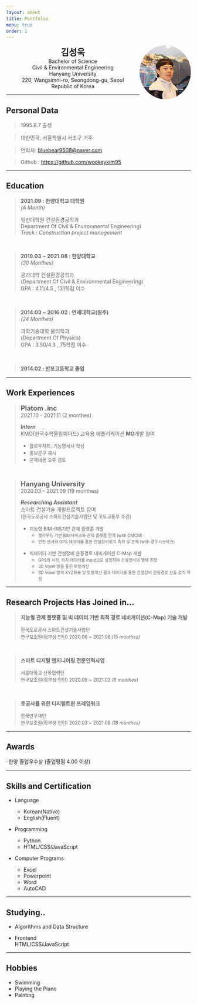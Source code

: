 ```yaml
---
layout: about
title: Portfolio
menu: true
order: 1
---
```


<style>
/* width > 700px일 때 */
 @media (min-width:701px) {
  #img_port {
    border-radius:50%;
    float:right;
  }

}

/* width <= 700px일 때 */
@media (max-width:700px) {
  #img_port {
    border-radius:50%;
  }

}
</style>

<center>
<img src="assets\img\me.png" id="img_port">
</center>

<center>
<span style=
"font-size:170%;
font-weight:bold">
김성욱
</span>
</center>

<center>Bachelor of Science</center>

<center>Civil & Environmental Engineering</center>

<center>Hanyang University</center>

<center>220, Wangsimni-ro, Seongdong-gu, Seoul</center>

<center>Republic of Korea</center>

* * *


## Personal Data

> 1995.8.7 출생

> 대한민국, 서울특별시 서초구 거주

> 연락처: bluebear9508@naver.com

> Github : <a href="https://github.com/wookeykim95">https://github.com/wookeykim95</a>

---
## Education

> **2021.09 : 한양대학교 대학원** <br/>
> _(A Month)_
>
> 일반대학원 건설환경공학과<br/>
> Department Of Civil & Environmental Engineering)<br/>
> _Track : Construction project management_

<br/>

> **2019.03 ~ 2021.08 : 한양대학교** <br/>
> _(30 Monthes)_
>
> 공과대학 건설환경공학과<br/>
> (Department Of Civil & Environmental Engineering)<br/>
> GPA : 4.11/4.5 , 131학점 이수

<br/>

> **2014.03 ~ 2016.02 : 연세대학교(원주)** <br/>
> _(24 Monthes)_
>
> 과학기술대학 물리학과<br/>
> (Department Of Physics)<br/>
> GPA : 3.50/4.3 , 75학점 이수<br/>

<br/>

> **2014.02 : 반포고등학교 졸업**


---
## Work Experiences


> **<span style="font-size:1.3em">Platom .inc</span>** <br/>
>  2021.10 - 2021.11   (2 monthes)<br/>
>
>  **_Intern_**<br/>
>  KMO(한국수학올림피아드) 교육용 애플리케이션 **MO**개발 참여<br/>
>  + <span style="font-size:0.9em">플로우차트, 기능명세서 작성</span>
>  + <span style="font-size:0.9em">홍보문구 제시</span>
>  + <span style="font-size:0.9em">문제내용 오류 검토</span>

<br/>

> **<span style="font-size:1.3em">Hanyang University</span>** <br/>
>  2020.03 – 2021.09   (19 monthes)<br/>
>
>  _**Researching Assistant**_<br/>
>  스마트 건설기술 개발프로젝트 참여<br/>
>  <span style="font-size:0.9em">(한국도로공사 스마트건설기술사업단 및 국토교통부 주관)<span><br/>
>   
>   * <span style="font-size:0.9em">지능형 BIM-GIS기반 관제 플랫폼 개발</span>
>     + <span style="font-size:0.8em">클라우드 기반 BIM서비스와 관제 플랫폼 연계 (with DMCM)</span>
>     + <span style="font-size:0.8em">안전 센서와 GPS 데이터를 통한 건설장비위치 측위 및 관제 (with 경우시스테크)</span>
>
>
>   + <span style="font-size:0.9em">빅데이터 기반 건설장비 운용경로 내비게이션 C-Map 개발 </span>
>      + <span style="font-size:0.8em">GPS의 시각, 위치 데이터를 Input으로 설정하여 건설장비의 행태 추정</span>
>     + <span style="font-size:0.8em">3D Voxel 망을 통한 토량계산</span>
>     + <span style="font-size:0.8em">3D Voxel 망의 XYZ좌표 및 토량계산 결과 데이터를 통한 건설장비 운용경로 산출 로직 작성</span>

---
## Research Projects Has Joined in...


> **지능형 관제 플랫폼 및 빅 데이터 기반 최적 경로 네비게이션(C-Map) 기술 개발**
>
> <span style="font-size:0.9em">한국도로공사 스마트건설기술사업단</span><br/>
> <span style="font-size:0.9em">연구보조원(학부생 인턴) 2020.06 ~ 2021.08 _(15 monthes)_</span>

<br/>

>**스마트 디지털 엔지니어링 전문인력사업**
>
><span style="font-size:0.9em">서울대학교 산학협력단</span><br/>
><span style="font-size:0.9em">연구보조원(학부생 인턴) 2020.09 ~ 2021.02 _(6 monthes)_</span>

<br/>

>**토공사를 위한 디지털트윈 프레임워크**
>
><span style="font-size:0.9em">한국연구재단</span><br/>
><span style="font-size:0.9em">연구보조원(학부생 인턴) 2020.03 ~ 2021.08 _(18 monthes)_</span>

---
## Awards


-한양 졸업우수상 (졸업평점 4.00 이상)

---
## Skills and Certification

* Language
  + Korean(Native)
  + English(Fluent)

* Programming
  + Python
  + HTML/CSS/JavaScript

* Computer Programs
  + Excel
  + Powerpoint
  + Word
  + AutoCAD

---
## Studying..

* Algorithms and Data Structure

* Frontend<br/>
  HTML/CSS/JavaScript

---
## Hobbies

* Swimming
* Playing the Piano
* Painting



